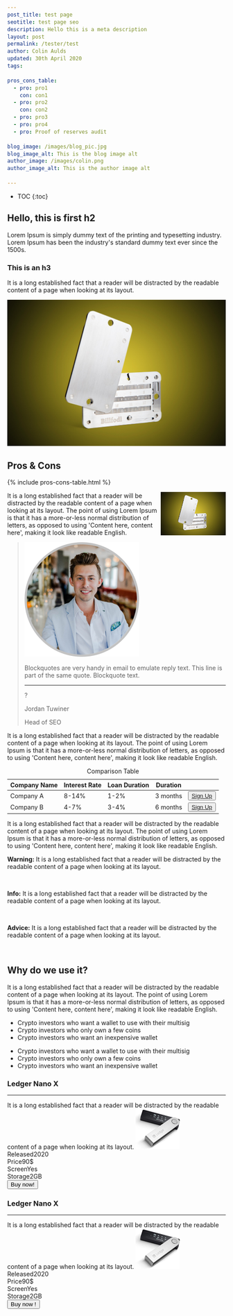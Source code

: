 ```yaml
---
post_title: test page
seotitle: test page seo
description: Hello this is a meta description
layout: post
permalink: /tester/test
author: Colin Aulds
updated: 30th April 2020
tags: 

pros_cons_table:
  - pro: pro1
    con: con1
  - pro: pro2
    con: con2
  - pro: pro3
  - pro: pro4
  - pro: Proof of reserves audit

blog_image: /images/blog_pic.jpg
blog_image_alt: This is the blog image alt
author_image: /images/colin.png
author_image_alt: This is the author image alt 

---
```


* TOC 
{:toc}

## Hello, this is first h2

Lorem Ipsum is simply dummy text of the printing and typesetting industry. Lorem Ipsum has been the industry's standard dummy text ever since the 1500s.

### This is an h3

It is a long established fact that a reader will be distracted by the readable content of a page when looking at its layout.


<picture>
  <source media="(min-width: 650px)" srcset="/images/blog_pic.jpg">
  <source media="(min-width: 465px)" srcset="/images/blog_pic.jpg">
  <img src="/images/blog_pic.jpg" alt="Flowers" style="width:auto;">
</picture>


## Pros & Cons

{% include pros-cons-table.html %}


<img src="/images/blog_pic.jpg" class="align_right" align="right" width="150px">
It is a long established fact that a reader will be distracted by the readable content of a page when looking at its layout. The point of using Lorem Ipsum is that it has a more-or-less normal distribution of letters, as opposed to using 'Content here, content here', making it look like readable English. 


<blockquote>
<div class="quotes_author_picture">
<img src="/images/author.png">
</div>
<p>
Blockquotes are very handy in email to emulate reply text.
This line is part of the same quote. Blockquote text.
</p>
<hr>?
<div class="quotes_author">
<p class="quotes_author_name">Jordan Tuwiner</p>
<p class="quotes_author_position">Head of SEO</p>
</div>
</blockquote>

It is a long established fact that a reader will be distracted by the readable content of a page when looking at its layout. The point of using Lorem Ipsum is that it has a more-or-less normal distribution of letters, as opposed to using 'Content here, content here', making it look like readable English. 


<div class="tablescroll" aria-labelledby="nutrients" role="region" tabindex="0">
    <table>
      <caption>Comparison Table</caption>
    
<thead>
      <tr>
        <th scope="col">Company Name</th>
        <th scope="col">Interest Rate</th>
        <th scope="col">Loan Duration</th>
        <th scope="col">Duration</th>
        <th scope="col"></th>
      </tr>
</thead>
    
 <tbody>
      <tr>
        <td>Company A</td>
        <td>8-14%</td>
        <td>1-2%</td>
        <td>3 months</td>
        <td><button><a href="/" rel="nofollow" target="blank">Sign Up</a></button></td>
      </tr>
    
   <tr>
        <td>Company B</td>
        <td>4-7%</td>
        <td>3-4%</td>
        <td>6 months</td>
        <td><button><a href="/" rel="nofollow" target="blank">Sign Up</a></button></td>
      </tr>
  
    
</tbody>
    </table>
    </div> 


It is a long established fact that a reader will be distracted by the readable content of a page when looking at its layout. The point of using Lorem Ipsum is that it has a more-or-less normal distribution of letters, as opposed to using 'Content here, content here', making it look like readable English. 

<p class="box warning">
<i class="fas fa-exclamation-triangle"></i>
<strong>Warning:</strong> It is a long established fact that a reader will be distracted by the readable content of a page when looking at its layout.  
</p>
<br />

<p class="box info">
<i class="fas fa-info"></i>
<strong>Info:</strong> It is a long established fact that a reader will be distracted by the readable content of a page when looking at its layout.  
</p>
<br />

<p class="box tip">
<i class="fas fa-comment-medical"></i>
<strong>Advice:</strong> It is a long established fact that a reader will be distracted by the readable content of a page when looking at its layout.  
</p>
<br />

## Why do we use it?

It is a long established fact that a reader will be distracted by the readable content of a page when looking at its layout. The point of using Lorem Ipsum is that it has a more-or-less normal distribution of letters, as opposed to using 'Content here, content here', making it look like readable English. 

<ul class="quick-info-pros"> 
	<li>Crypto investors who want a wallet to use with their multisig</li> 
	<li>Crypto investors who only own a few coins</li>
    <li>Crypto investors who want an inexpensive wallet</li>  
</ul>

<ul class="quick-info-cons"> 
	<li>Crypto investors who want a wallet to use with their multisig</li> 
	<li>Crypto investors who only own a few coins</li>
    <li>Crypto investors who want an inexpensive wallet</li>  
</ul>

<section class="product_cards">
<div class="product_card">
<h3>Ledger Nano X</h3>
<hr>
<div class="product_description">
It is a long established fact that a reader will be distracted by the 
readable content of a page when looking at its layout.
<img src="/images/trezor.png">
</div> <!--pro-description--->
<div class="product_specs">
<div class="spec">Released<span>2020</span></div> <!--spec--->
<div class="spec">Price<span>90$</span></div> <!--spec--->
<div class="spec">Screen<span>Yes</span></div> <!--spec--->
<div class="spec">Storage<span>2GB</span></div> <!--spec--->
</div> <!--pro-specs--->
<button>Buy now!</button>
</div><!--pro-card--->


<div class="product_card">
<h3>Ledger Nano X</h3>
<hr>
<div class="product_description">
It is a long established fact that a reader will be distracted by the 
readable content of a page when looking at its layout.
<img src="/images/trezor.png">
</div> <!--pro-description--->
<div class="product_specs">
<div class="spec">Released<span>2020</span></div> <!--spec--->
<div class="spec">Price<span>90$</span></div> <!--spec--->
<div class="spec">Screen<span>Yes</span></div> <!--spec--->
<div class="spec">Storage<span>2GB</span></div> <!--spec--->
</div> <!--pro-specs--->
<button>Buy now !</button>
</div><!--pro-card--->
</section>

